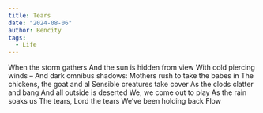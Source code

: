 ```yaml
---
title: Tears
date: "2024-08-06"
author: Bencity
tags:
  - Life
---
```


When the storm gathers
And the sun is hidden from view
With cold piercing winds –
And dark omnibus shadows:
Mothers rush to take the babes in
The chickens, the goat and al
Sensible creatures take cover
As the clods clatter and bang
And all outside is deserted
We, we come out to play
As the rain soaks us
The tears, Lord the tears
We’ve been holding back
Flow
